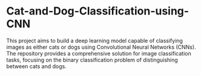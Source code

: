 # Cat-and-Dog-Classification-using-CNN
This project aims to build a deep learning model capable of classifying images as either cats or dogs using Convolutional Neural Networks (CNNs). The repository provides a comprehensive solution for image classification tasks, focusing on the binary classification problem of distinguishing between cats and dogs.
